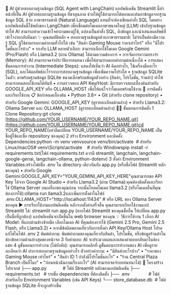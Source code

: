 🤖 AI ผู้ช่วยสอบถามฐานข้อมูล (SQL Agent with LangChain)
แอปพลิเคชัน Streamlit นี้ทำหน้าที่เป็น AI ผู้ช่วยสอบถามฐานข้อมูล ที่ชาญฉลาด ช่วยให้ผู้ใช้สามารถโต้ตอบและค้นหาข้อมูลจากฐานข้อมูล SQL ด้วย ภาษาธรรมชาติ (Natural Language) แทนที่จะต้องเขียนคำสั่ง SQL โดยตรง
แอปพลิเคชันนี้ใช้พลังของ LangChain เพื่อเชื่อมต่อโมเดลภาษาขนาดใหญ่ (LLM) เข้ากับฐานข้อมูล ทำให้ AI สามารถทำความเข้าใจคำถามของผู้ใช้, แปลงเป็นคำสั่ง SQL, ดึงข้อมูล และนำเสนอผลลัพธ์ที่เข้าใจง่ายกลับคืนมา
✨ คุณสมบัติหลัก
	•	สอบถามฐานข้อมูลด้วยภาษาธรรมชาติ: ไม่จำเป็นต้องมีความรู้ SQL ผู้ใช้สามารถถามคำถามทั่วไปได้ เช่น "สินค้า Gaming Mouse ราคาเท่าไหร่" หรือ "มีโปรโมชั่นอะไรบ้าง"
	•	รองรับ LLM หลายตัวเลือก: สามารถเลือกใช้โมเดล Google Gemini (Pro/Flash) หรือ Llama3.2 (ผ่าน Ollama) ได้ตามความต้องการ
	•	การจัดการความทรงจำ (Memory): AI สามารถจดจำประวัติการสนทนา เพื่อให้สามารถตอบคำถามต่อเนื่องได้
	•	การแสดงขั้นตอนการทำงาน (Intermediate Steps): แสดงให้เห็นว่า AI คิดอย่างไร, ใช้เครื่องมืออะไร (SQL), และได้ผลลัพธ์อะไรจากการสอบถามฐานข้อมูล เพื่อเพิ่มความโปร่งใส
	•	ฐานข้อมูล SQLite ในตัว: มาพร้อมฐานข้อมูล SQLite ขนาดเล็กพร้อมข้อมูลตัวอย่าง (สินค้า, โปรโมชั่น, ร้านค้า) ทำให้สามารถทดสอบใช้งานได้ทันที
	•	การตรวจสอบ API Key/Host: มีการตรวจสอบเบื้องต้นสำหรับ GOOGLE_API_KEY หรือ OLLAMA_HOST เพื่อให้แน่ใจว่าโมเดลพร้อมใช้งาน
🚀 การติดตั้งและเรียกใช้งาน
📋 ข้อกำหนดเบื้องต้น
	•	Python 3.8+
	•	Git (สำหรับ clone repository)
	•	สำหรับ Google Gemini: GOOGLE_API_KEY (ดูรายละเอียดด้านล่าง)
	•	สำหรับ Llama3.2: Ollama Server และ OLLAMA_HOST (ดูรายละเอียดด้านล่าง)
👨‍💻 ขั้นตอนการติดตั้ง
	1	Clone Repository:git clone [https://github.com/YOUR_USERNAME/YOUR_REPO_NAME.git](https://github.com/YOUR_USERNAME/YOUR_REPO_NAME.git)cd YOUR_REPO_NAME(อย่าลืมเปลี่ยน YOUR_USERNAME/YOUR_REPO_NAME เป็นชื่อผู้ใช้และชื่อ repository ของคุณ)
	2	สร้าง Environment และติดตั้ง Dependencies:python -m venv venvsource venv/bin/activate  # สำหรับ Linux/macOS# venv\Scripts\activate    # สำหรับ Windowspip install -r requirements.txt(ไฟล์ requirements.txt ควรมี streamlit, langchain, langchain-google-genai, langchain-ollama, python-dotenv)
	3	ตั้งค่า Environment Variables:สร้างไฟล์ชื่อ .env ใน directory เดียวกันกับ app.py (หรือชื่อไฟล์ Streamlit หลักของคุณ)
	•	สำหรับ Google Gemini:GOOGLE_API_KEY="YOUR_GEMINI_API_KEY_HERE"คุณสามารถขอ API Key ได้จาก Google AI Studio
	•	สำหรับ Llama3.2 (ผ่าน Ollama):คุณต้องติดตั้งและเรียกใช้ Ollama Server บนเครื่องของคุณก่อน จากนั้นโหลดโมเดล llama3.2 (หรือโมเดลอื่นที่คุณต้องการใช้):ollama run llama3.2และเพิ่มการตั้งค่าในไฟล์ .env:OLLAMA_HOST="http://localhost:11434" # หรือ URL ของ Ollama Server ของคุณ
▶️ การเรียกใช้งานแอปพลิเคชัน
หลังจากตั้งค่าเสร็จสิ้น คุณสามารถเรียกใช้งานแอป Streamlit ได้:
streamlit run app.py
(หากไฟล์ Streamlit ของคุณชื่ออื่น ให้เปลี่ยน app.py เป็นชื่อที่ถูกต้อง)
แอปพลิเคชันจะเปิดขึ้นใน web browser ของคุณ
💡 วิธีการใช้งาน
	1	เลือก AI Model: ที่แถบด้านข้างซ้ายมือ เลือกโมเดล AI ที่คุณต้องการใช้ (Gemini 2.5 Pro, Gemini 2.5 Flash, หรือ Llama3.2)
	•	หากมีข้อผิดพลาดเกี่ยวกับการตั้งค่า API Key/Ollama Host โปรดแก้ไขในไฟล์ .env
	2	พิมพ์คำถาม: พิมพ์คำถามของคุณเกี่ยวกับสินค้า, โปรโมชั่น, หรือข้อมูลร้านค้าในช่องข้อความด้านล่างสุดของหน้าจอ
	3	รับคำตอบ: AI จะประมวลผลและแสดงคำตอบกลับมาในช่องแชท
	4	ดูขั้นตอนการทำงาน (ไม่บังคับ): คุณสามารถคลิกที่ ดูขั้นตอนการทำงานของ AI เพื่อดูรายละเอียดว่า AI ทำการสอบถามฐานข้อมูลอย่างไร
ตัวอย่างคำถาม:
	•	"มีสินค้าอะไรบ้าง"
	•	"ราคาของ Gaming Mouse เท่าไหร่"
	•	"สินค้า ID 1 กำลังมีโปรโมชั่นอะไร"
	•	"ร้าน Central Plaza Branch เปิดกี่โมง"
	•	"ก่อนหน้าฉันถามเรื่องอะไร" (AI สามารถจดจำบทสนทนาได้)
📁 โครงสร้างโปรเจกต์
├── app.py             # ไฟล์ Streamlit หลักของแอปพลิเคชัน
├── requirements.txt   # รายชื่อ dependencies ที่ต้องติดตั้ง
├── .env               # ไฟล์สำหรับเก็บ Environment Variables (เช่น API Keys)
└── store_database.db  # ไฟล์ฐานข้อมูล SQLite ที่จะถูกสร้างขึ้น
